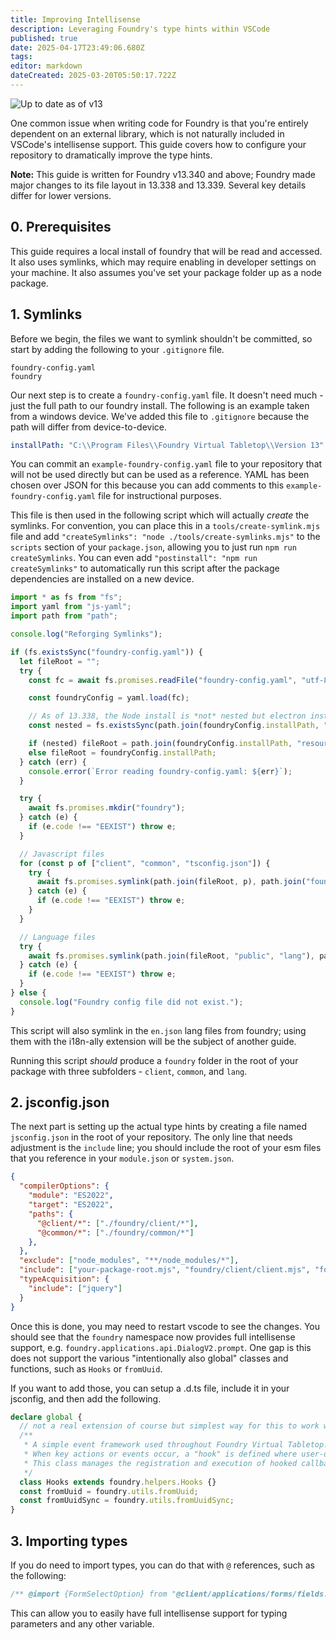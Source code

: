 ```yaml
---
title: Improving Intellisense
description: Leveraging Foundry's type hints within VSCode
published: true
date: 2025-04-17T23:49:06.680Z
tags: 
editor: markdown
dateCreated: 2025-03-20T05:50:17.722Z
---
```


![Up to date as of v13](https://img.shields.io/static/v1?label=FoundryVTT&message=v13&color=informational)

One common issue when writing code for Foundry is that you're entirely dependent on an external library, which is not naturally included in VSCode's intellisense support. This guide covers how to configure your repository to dramatically improve the type hints.

**Note:** This guide is written for Foundry v13.340 and above; Foundry made major changes to its file layout in 13.338 and 13.339. Several key details differ for lower versions.

## 0. Prerequisites

This guide requires a local install of foundry that will be read and accessed. It also uses symlinks, which may require enabling in developer settings on your machine. It also assumes you've set your package folder up as a node package.

## 1. Symlinks

Before we begin, the files we want to symlink shouldn't be committed, so start by adding the following to your `.gitignore` file.

```.gitignore
foundry-config.yaml
foundry
```

Our next step is to create a `foundry-config.yaml` file. It doesn't need much - just the full path to our foundry install. The following is an example taken from a windows device. We've added this file to `.gitignore` because the path will differ from device-to-device. 
```yaml
installPath: "C:\\Program Files\\Foundry Virtual Tabletop\\Version 13"
```
You can commit an `example-foundry-config.yaml` file to your repository that will not be used directly but can be used as a reference. YAML has been chosen over JSON for this because you can add comments to this `example-foundry-config.yaml` file for instructional purposes.

This file is then used in the following script which will actually *create* the symlinks. For convention, you can place this in a `tools/create-symlink.mjs` file and add `"createSymlinks": "node ./tools/create-symlinks.mjs"` to the `scripts` section of your `package.json`, allowing you to just run `npm run createSymlinks`. You can even add `"postinstall": "npm run createSymlinks"` to automatically run this script after the package dependencies are installed on a new device.
```js
import * as fs from "fs";
import yaml from "js-yaml";
import path from "path";

console.log("Reforging Symlinks");

if (fs.existsSync("foundry-config.yaml")) {
  let fileRoot = "";
  try {
    const fc = await fs.promises.readFile("foundry-config.yaml", "utf-8");

    const foundryConfig = yaml.load(fc);

    // As of 13.338, the Node install is *not* nested but electron installs *are*
    const nested = fs.existsSync(path.join(foundryConfig.installPath, "resources", "app"));

    if (nested) fileRoot = path.join(foundryConfig.installPath, "resources", "app");
    else fileRoot = foundryConfig.installPath;
  } catch (err) {
    console.error(`Error reading foundry-config.yaml: ${err}`);
  }

  try {
    await fs.promises.mkdir("foundry");
  } catch (e) {
    if (e.code !== "EEXIST") throw e;
  }

  // Javascript files
  for (const p of ["client", "common", "tsconfig.json"]) {
    try {
      await fs.promises.symlink(path.join(fileRoot, p), path.join("foundry", p));
    } catch (e) {
      if (e.code !== "EEXIST") throw e;
    }
  }

  // Language files
  try {
    await fs.promises.symlink(path.join(fileRoot, "public", "lang"), path.join("foundry", "lang"));
  } catch (e) {
    if (e.code !== "EEXIST") throw e;
  }
} else {
  console.log("Foundry config file did not exist.");
}
```

This script will also symlink in the `en.json` lang files from foundry; using them with the i18n-ally extension will be the subject of another guide.

Running this script *should* produce a `foundry` folder in the root of your package with three subfolders - `client`, `common`, and `lang`. 

## 2. jsconfig.json

The next part is setting up the actual type hints by creating a file named `jsconfig.json` in the root of your repository. The only line that needs adjustment is the `include` line; you should include the root of your esm files that you reference in your `module.json` or `system.json`.
```json
{
  "compilerOptions": {
    "module": "ES2022",
    "target": "ES2022",
    "paths": {
      "@client/*": ["./foundry/client/*"],
      "@common/*": ["./foundry/common/*"]
    },
  },
  "exclude": ["node_modules", "**/node_modules/*"],
  "include": ["your-package-root.mjs", "foundry/client/client.mjs", "foundry/client/global.d.mts"],
  "typeAcquisition": {
    "include": ["jquery"]
  }
}
```

Once this is done, you may need to restart vscode to see the changes. You should see that the `foundry` namespace now provides full intellisense support, e.g. `foundry.applications.api.DialogV2.prompt`. One gap is this does not support the various "intentionally also global" classes and functions, such as `Hooks` or `fromUuid`. 

If you want to add those, you can setup a .d.ts file, include it in your jsconfig, and then add the following.

```ts
declare global {
  // not a real extension of course but simplest way for this to work with the intellisense.
  /**
   * A simple event framework used throughout Foundry Virtual Tabletop.
   * When key actions or events occur, a "hook" is defined where user-defined callback functions can execute.
   * This class manages the registration and execution of hooked callback functions.
   */
  class Hooks extends foundry.helpers.Hooks {}
  const fromUuid = foundry.utils.fromUuid;
  const fromUuidSync = foundry.utils.fromUuidSync;
}
```

## 3. Importing types

If you do need to import types, you can do that with `@` references, such as the following:
```js
/** @import {FormSelectOption} from "@client/applications/forms/fields.mjs" */
```

This can allow you to easily have full intellisense support for typing parameters and any other variable.